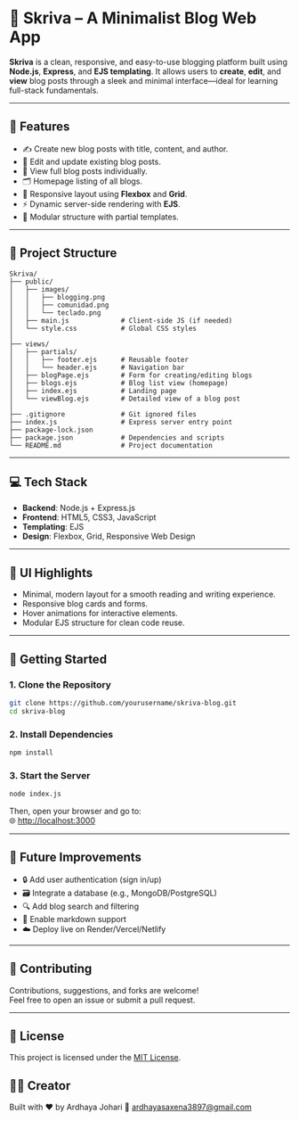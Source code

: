 # 📝 Skriva – A Minimalist Blog Web App

**Skriva** is a clean, responsive, and easy-to-use blogging platform built using **Node.js**, **Express**, and **EJS templating**. It allows users to **create**, **edit**, and **view** blog posts through a sleek and minimal interface—ideal for learning full-stack fundamentals.

---

## 🌟 Features

- ✍️ Create new blog posts with title, content, and author.
- 📝 Edit and update existing blog posts.
- 📄 View full blog posts individually.
- 🗂️ Homepage listing of all blogs.
- 🎨 Responsive layout using **Flexbox** and **Grid**.
- ⚡ Dynamic server-side rendering with **EJS**.
- 🧩 Modular structure with partial templates.

---

## 📁 Project Structure

```
Skriva/
├── public/
│   ├── images/
│   │   ├── blogging.png
│   │   ├── comunidad.png
│   │   └── teclado.png
│   ├── main.js             # Client-side JS (if needed)
│   └── style.css           # Global CSS styles
│
├── views/
│   ├── partials/
│   │   ├── footer.ejs      # Reusable footer
│   │   └── header.ejs      # Navigation bar
│   ├── blogPage.ejs        # Form for creating/editing blogs
│   ├── blogs.ejs           # Blog list view (homepage)
│   ├── index.ejs           # Landing page
│   └── viewBlog.ejs        # Detailed view of a blog post
│
├── .gitignore              # Git ignored files
├── index.js                # Express server entry point
├── package-lock.json
├── package.json            # Dependencies and scripts
└── README.md               # Project documentation
```

---

## 💻 Tech Stack

- **Backend**: Node.js + Express.js
- **Frontend**: HTML5, CSS3, JavaScript
- **Templating**: EJS
- **Design**: Flexbox, Grid, Responsive Web Design

---

## 🎨 UI Highlights

- Minimal, modern layout for a smooth reading and writing experience.
- Responsive blog cards and forms.
- Hover animations for interactive elements.
- Modular EJS structure for clean code reuse.

---

## 🚀 Getting Started

### 1. Clone the Repository

```bash
git clone https://github.com/yourusername/skriva-blog.git
cd skriva-blog
```

### 2. Install Dependencies

```bash
npm install
```

### 3. Start the Server

```bash
node index.js
```

Then, open your browser and go to:  
🌐 [http://localhost:3000](http://localhost:3000)

---

## 📌 Future Improvements

- 🔒 Add user authentication (sign in/up)
- 🗃️ Integrate a database (e.g., MongoDB/PostgreSQL)
- 🔍 Add blog search and filtering
- 🧠 Enable markdown support
- ☁️ Deploy live on Render/Vercel/Netlify

---

## 🤝 Contributing

Contributions, suggestions, and forks are welcome!  
Feel free to open an issue or submit a pull request.

---

## 📄 License

This project is licensed under the [MIT License](LICENSE).

## 👨‍💻 Creator
Built with ❤️ by Ardhaya Johari
📧 ardhayasaxena3897@gmail.com
